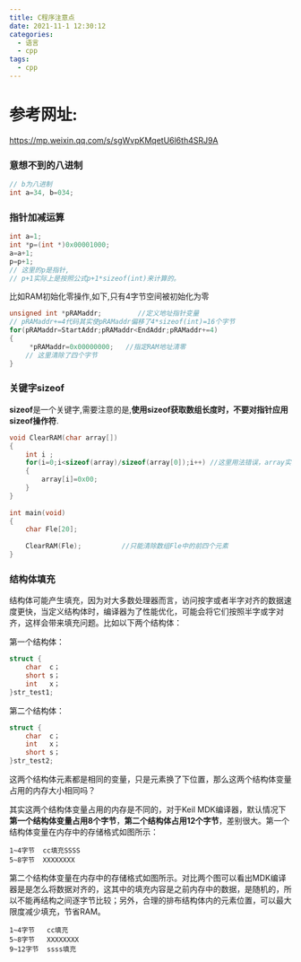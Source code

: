 ```yaml
---
title: C程序注意点
date: 2021-11-1 12:30:12
categories:
  - 语言
  - cpp
tags:
  - cpp
---
```


# 参考网址:

https://mp.weixin.qq.com/s/sgWvpKMqetU6l6th4SRJ9A

### 意想不到的八进制

```c++
// b为八进制
int a=34, b=034; 
```

### 指针加减运算

```c++
int a=1;  
int *p=(int *)0x00001000;  
a=a+1;  
p=p+1; 
// 这里的p是指针,
// p+1实际上是按照公式p+1*sizeof(int)来计算的。
```

比如RAM初始化零操作,如下,只有4字节空间被初始化为零

```c
unsigned int *pRAMaddr;         //定义地址指针变量  
// pRAMaddr+=4代码其实使pRAMaddr偏移了4*sizeof(int)=16个字节
for(pRAMaddr=StartAddr;pRAMaddr<EndAddr;pRAMaddr+=4)  
{  
     *pRAMaddr=0x00000000;   //指定RAM地址清零  
    // 这里清除了四个字节
} 
```

### 关键字sizeof

**sizeof**是一个关键字,需要注意的是,**使用sizeof获取数组长度时，不要对指针应用sizeof操作符**.

```c
void ClearRAM(char array[])  
{  
    int i ;  
    for(i=0;i<sizeof(array)/sizeof(array[0]);i++) //这里用法错误，array实际上是指针  
    {  
        array[i]=0x00;  
    }  
}  
  
int main(void)  
{  
    char Fle[20];  
      
    ClearRAM(Fle);          //只能清除数组Fle中的前四个元素  
}  
```

### 结构体填充

结构体可能产生填充，因为对大多数处理器而言，访问按字或者半字对齐的数据速度更快，当定义结构体时，编译器为了性能优化，可能会将它们按照半字或字对齐，这样会带来填充问题。比如以下两个结构体：

第一个结构体：

```c
struct {  
    char  c；  
    short s；  
    int   x；  
}str_test1; 
```

第二个结构体：

```c
struct {  
    char  c；  
    int   x；  
    short s；      
}str_test2;
```

这两个结构体元素都是相同的变量，只是元素换了下位置，那么这两个结构体变量占用的内存大小相同吗？

其实这两个结构体变量占用的内存是不同的，对于Keil MDK编译器，默认情况下**第一个结构体变量占用8个字节**，**第二个结构体占用12个字节**，差别很大。第一个结构体变量在内存中的存储格式如图所示：

```
1~4字节  cc填充SSSS
5~8字节  XXXXXXXX
```

第二个结构体变量在内存中的存储格式如图所示。对比两个图可以看出MDK编译器是是怎么将数据对齐的，这其中的填充内容是之前内存中的数据，是随机的，所以不能再结构之间逐字节比较；另外，合理的排布结构体内的元素位置，可以最大限度减少填充，节省RAM。

```
1~4字节   cc填充
5~8字节   XXXXXXXX
9~12字节  ssss填充
```

